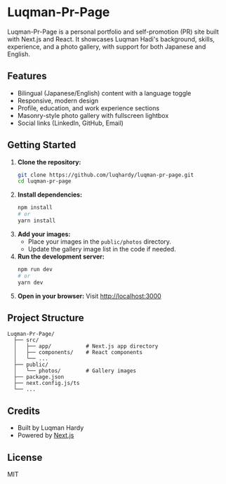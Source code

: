 # Luqman-Pr-Page

Luqman-Pr-Page is a personal portfolio and self-promotion (PR) site built with Next.js and React. It showcases Luqman Hadi's background, skills, experience, and a photo gallery, with support for both Japanese and English.

## Features

- Bilingual (Japanese/English) content with a language toggle
- Responsive, modern design
- Profile, education, and work experience sections
- Masonry-style photo gallery with fullscreen lightbox
- Social links (LinkedIn, GitHub, Email)

## Getting Started

1. **Clone the repository:**
   ```sh
   git clone https://github.com/luqhardy/luqman-pr-page.git
   cd luqman-pr-page
   ```
2. **Install dependencies:**
   ```sh
   npm install
   # or
   yarn install
   ```
3. **Add your images:**
   - Place your images in the `public/photos` directory.
   - Update the gallery image list in the code if needed.
4. **Run the development server:**
   ```sh
   npm run dev
   # or
   yarn dev
   ```
5. **Open in your browser:**
   Visit [http://localhost:3000](http://localhost:3000)

## Project Structure

```
Luqman-Pr-Page/
  ├── src/
  │   ├── app/           # Next.js app directory
  │   ├── components/    # React components
  │   └── ...
  ├── public/
  │   └── photos/        # Gallery images
  ├── package.json
  ├── next.config.js/ts
  └── ...
```

## Credits

- Built by Luqman Hardy
- Powered by [Next.js](https://nextjs.org/)

## License

MIT